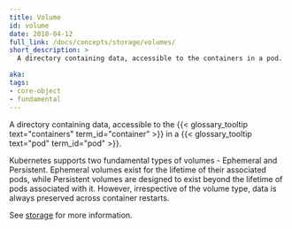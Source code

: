 ```yaml
---
title: Volume
id: volume
date: 2018-04-12
full_link: /docs/concepts/storage/volumes/
short_description: >
  A directory containing data, accessible to the containers in a pod.

aka:
tags:
- core-object
- fundamental
---
```

 A directory containing data, accessible to the {{< glossary_tooltip text="containers" term_id="container" >}} in a {{< glossary_tooltip text="pod" term_id="pod" >}}.

<!--more-->

Kubernetes supports two fundamental types of volumes - Ephemeral and Persistent. 
Ephemeral volumes exist for the lifetime of their associated pods, while Persistent volumes are designed to exist beyond the lifetime of pods associated with it. However, irrespective of the volume type, data is always preserved across container restarts.

See [storage](/docs/concepts/storage/) for more information.
